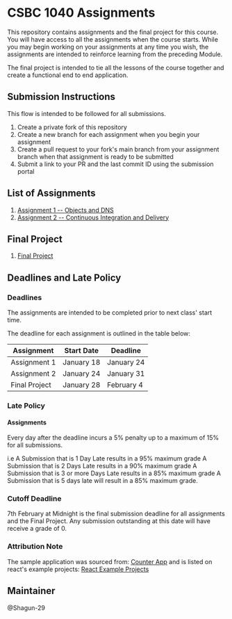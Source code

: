 # CSBC 1040 Assignments

This repository contains assignments and the final project for this course. You will have access to all the assignments when the course starts. While you may begin working on your assignments at any time you wish, the assignments are intended to reinforce learning from the preceding Module.

The final project is intended to tie all the lessons of the course together and create a functional end to end application.

## Submission Instructions

This flow is intended to be followed for all submissions.

1. Create a private fork of this repository
2. Create a new branch for each assignment when you begin your assignment
3. Create a pull request to your fork's main branch from your assignment branch when that assignment is ready to be submitted
4. Submit a link to your PR and the last commit ID using the submission portal

## List of Assignments

1. [Assignment 1 -- Objects and DNS](./assignment1/README.md)
2. [Assignment 2 -- Continuous Integration and Delivery](./assignment2/README.md)

## Final Project

1. [Final Project](./project/README.md)

## Deadlines and Late Policy

### Deadlines

The assignments are intended to be completed prior to next class' start time.

The deadline for each assignment is outlined in the table below:

| Assignment    | Start Date | Deadline   |
| ------------- | ---------- | ---------- |
| Assignment 1  | January 18 | January 24 |
| Assignment 2  | January 24 | January 31 |
| Final Project | January 28 | February 4 |

### Late Policy

#### Assignments

Every day after the deadline incurs a 5% penalty up to a maximum of 15% for all submissions.

i.e A Submission that is 1 Day Late results in a 95% maximum grade
A Submission that is 2 Days Late results in a 90% maximum grade
A Submission that is 3 or more Days Late results in a 85% maximum grade
A Submission that is 5 days late will result in a 85% maximum grade.

### Cutoff Deadline

7th February at Midnight is the final submission deadline for all assignments and the Final Project.
Any submission outstanding at this date will have receive a grade of 0.

### Attribution Note

The sample application was sourced from: [Counter App](https://github.com/arnab-datta/counter-app) and is listed on react's example projects: [React Example Projects](https://reactjs.org/community/examples.html)

## Maintainer

@Shagun-29
